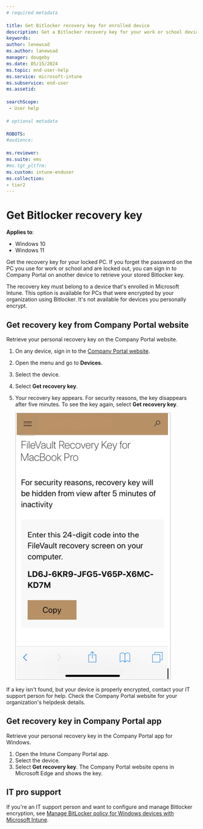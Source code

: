 ```yaml
---
# required metadata

title: Get Bitlocker recovery key for enrolled device   
description: Get a Bitlocker recovery key for your work or school device on the Company portal website.   
keywords:
author: lenewsad
ms.author: lanewsad
manager: dougeby
ms.date: 05/15/2024
ms.topic: end-user-help
ms.service: microsoft-intune
ms.subservice: end-user
ms.assetid:

searchScope:
 - User help

# optional metadata

ROBOTS:  
#audience:

ms.reviewer: 
ms.suite: ems
#ms.tgt_pltfrm:
ms.custom: intune-enduser
ms.collection:
- tier2
---
```


# Get Bitlocker recovery key 

**Applies to**:  
 - Windows 10  
 - Windows 11  

Get the recovery key for your locked PC. If you forget the password on the PC you use for work or school and are locked out, you can sign in to Company Portal on another device to retrieve your stored Bitlocker key.   

The recovery key must belong to a device that's enrolled in Microsoft Intune. This option is available for PCs that were encrypted by your organization using Bitlocker. It's not available for devices you personally encrypt.  

## Get recovery key from Company Portal website  

Retrieve your personal recovery key on the Company Portal website. 

1. On any device, sign in to the [Company Portal website](https://portal.manage.microsoft.com).   
2. Open the menu and go to **Devices**.  
2. Select the device.  
3. Select **Get recovery key**.  
4. Your recovery key appears. For security reasons, the key disappears after five minutes. To see the key again, select **Get recovery key**.  

    ![Screenshot of Company Portal website, showing recovery key.](./media/1907-recovery-cpweb-intune.PNG)  

If a key isn't found, but your device is properly encrypted, contact your IT support person for help. Check the Company Portal website for your organization's helpdesk details.   

## Get recovery key in Company Portal app   

Retrieve your personal recovery key in the Company Portal app for Windows. 

1. Open the Intune Company Portal app.  
2. Select the device. 
2. Select **Get recovery key**. The Company Portal website opens in Microsoft Edge and shows the key.  

## IT pro support

If you're an IT support person and want to configure and manage Bitlocker encryption, see [Manage BitLocker policy for Windows devices with Microsoft Intune](../protect/encrypt-devices.md).  